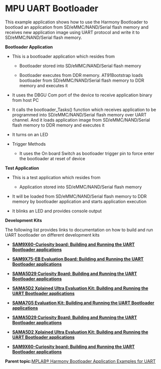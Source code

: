 # MPU UART Bootloader

This example application shows how to use the Harmony Bootloader to bootload an application from SD/eMMC/NAND/Serial flash memory and receives new application image using UART protocol and write it to SD/eMMC/NAND/Serial flash memory.

**Bootloader Application**

-   This is a bootloader application which resides from

    -   Bootloader stored into SD/eMMC/NAND/Serial flash memory

    -   Bootloader executes from DDR memory. AT91Bootstrap loads bootloader from SD/eMMC/NAND/Serial flash memory to DDR memory and executes it

-   It uses the DBGU Com port of the device to receive application binary from host PC

-   It calls the bootloader\_Tasks\(\) function which receives application to be programmed into SD/eMMC/NAND/Serial flash memory over UART channel. And it loads application image from SD/eMMC/NAND/Serial flash memory to DDR memory and executes it

-   It turns on an LED

-   Trigger Methods

    -   It uses the On board Switch as bootloader trigger pin to force enter the bootloader at reset of device


**Test Application**

-   This is a test application which resides from

    -   Application stored into SD/eMMC/NAND/Serial flash memory

-   It will be loaded from SD/eMMC/NAND/Serial flash memory to DDR memory by bootloader application and starts application execution

-   It blinks an LED and provides console output


**Development Kits**

The following list provides links to documentation on how to build and run UART bootloader on different development kits

-   **[SAM9X60-Curiosity board: Building and Running the UART Bootloader applications](../../docs/GUID-926A1E89-F098-4E9B-812A-DFB904613B19.md)**  

-   **[SAM9X75-EB Evaluation Board: Building and Running the UART Bootloader applications](../../docs/GUID-C39717F4-8782-4C11-9240-03703E104D9C.md)**  

-   **[SAMA5D29 Curiosity Board: Building and Running the UART Bootloader applications](../../docs/GUID-7627E845-3512-4BDD-AFF1-56E6CA900D87.md)**  

-   **[SAMA5D2 Xplained Ultra Evaluation Kit: Building and Running the UART Bootloader applications](../../docs/GUID-39122481-D35C-424E-A421-9FC1ABFE814D.md)**  

-   **[SAMA7G5 Evaluation Kit: Building and Running the UART Bootloader applications](../../docs/GUID-0E4F1815-E6F4-47BE-AAEC-1287D87E1230.md)**  

-   **[SAMA5D29 Curiosity Board: Building and Running the UART Bootloader applications](../../docs/GUID-0F818328-D64D-48BA-83C8-EB89B661FAF0.md)**  

-   **[SAMA5D2 Xplained Ultra Evaluation Kit: Building and Running the UART Bootloader applications](../../docs/GUID-C368E66B-5692-46FD-BA59-E97ECD335295.md)**  

-   **[SAM9X60-Curiosity board: Building and Running the UART Bootloader applications](../../docs/GUID-F5BD318E-44B2-41D4-9F5F-690B1C3C107D.md)**  


**Parent topic:**[MPLAB® Harmony Bootloader Application Examples for UART](../../docs/GUID-B72472E8-6E25-4036-8A27-70D70540E725.md)

